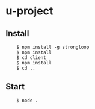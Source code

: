 # u-project

## Install

```
	$ npm install -g strongloop
	$ npm install
	$ cd client
	$ npm install
	$ cd ..
```

## Start

```
	$ node .
```
